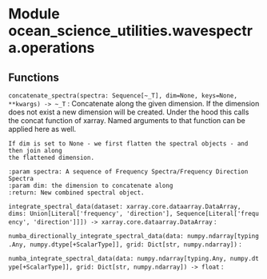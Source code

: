 Module ocean_science_utilities.wavespectra.operations
=====================================================

Functions
---------


`concatenate_spectra(spectra: Sequence[~_T], dim=None, keys=None, **kwargs) ‑> ~_T`
:   Concatenate along the given dimension. If the dimension does not exist a new
    dimension will be created. Under the hood this calls the concat function of xarray.
    Named arguments to that function can be applied here as well.

    If dim is set to None - we first flatten the spectral objects - and then join along
    the flattened dimension.

    :param spectra: A sequence of Frequency Spectra/Frequency Direction Spectra
    :param dim: the dimension to concatenate along
    :return: New combined spectral object.


`integrate_spectral_data(dataset: xarray.core.dataarray.DataArray, dims: Union[Literal['frequency', 'direction'], Sequence[Literal['frequency', 'direction']]]) ‑> xarray.core.dataarray.DataArray`
:


`numba_directionally_integrate_spectral_data(data: numpy.ndarray[typing.Any, numpy.dtype[+ScalarType]], grid: Dict[str, numpy.ndarray])`
:


`numba_integrate_spectral_data(data: numpy.ndarray[typing.Any, numpy.dtype[+ScalarType]], grid: Dict[str, numpy.ndarray]) ‑> float`
:
